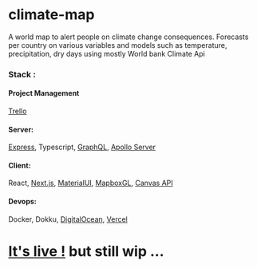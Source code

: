 # climate-map

A world map to alert people on climate change consequences. Forecasts per country on various variables and models such as temperature, precipitation, dry days using mostly World bank Climate Api

### Stack :

#### Project Management
[Trello](https://trello.com/b/Cb7wVbBb/kanban-template)

#### Server:
[Express](https://expressjs.com/), Typescript, [GraphQL](https://graphql.org/graphql-js/), [Apollo Server](https://www.apollographql.com/docs/apollo-server/)

#### Client: 
React, [Next.js](https://nextjs.org/), [MaterialUI](https://material-ui.com/), [MapboxGL](https://visgl.github.io/react-map-gl/docs/get-started/mapbox-tokens), [Canvas API](https://developer.mozilla.org/en-US/docs/Web/API/Canvas_API)

#### Devops:
Docker, Dokku, [DigitalOcean](https://www.digitalocean.com/), [Vercel](https://vercel.com/)


# [It's live !](https://ourclimate.live) but still wip ...
